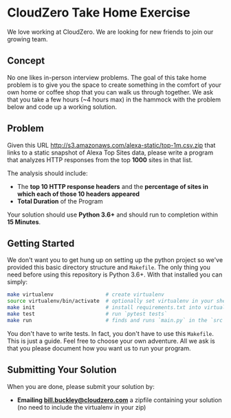 # CloudZero Take Home Exercise

We love working at CloudZero. We are looking for new friends to join our growing team.

## Concept

No one likes in-person interview problems. The goal of this take home problem is to give you the space to create something in the comfort of your own home or coffee shop that you can walk us through together. We ask that you take a few hours (~4 hours max) in the hammock with the problem below and code up a working solution.

## Problem

Given this URL http://s3.amazonaws.com/alexa-static/top-1m.csv.zip that links to a static snapshot of Alexa Top Sites data, please write a program that analyzes HTTP responses from the top **1000** sites in that list.

The analysis should include:

  - The **top 10 HTTP response headers** and the **percentage of sites in which each of those 10 headers appeared**
  - **Total Duration** of the Program

Your solution should use **Python 3.6+** and should run to completion within **15 Minutes**.

## Getting Started

We don't want you to get hung up on setting up the python project so we've provided this basic directory structure and `Makefile`. The only thing you need before using this repository is Python 3.6+. With that installed you can simply:

```bash
make virtualenv                 # create virtualenv
source virtualenv/bin/activate  # optionally set virtualenv in your shell
make init                       # install requirements.txt into virtualenv
make test                       # run `pytest tests`
make run                        # finds and runs `main.py` in the `src` directory
```

You don't have to write tests. In fact, you don't have to use this `Makefile`. This is just a guide. Feel free to choose your own adventure. All we ask is that you please document how you want us to run your program.

## Submitting Your Solution

When you are done, please submit your solution by:

- **Emailing bill.buckley@cloudzero.com** a zipfile containing your solution (no need to include the virtualenv in your zip)
